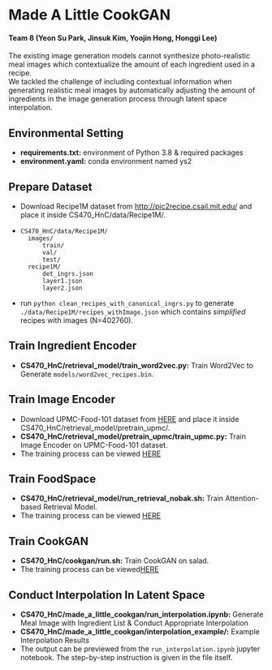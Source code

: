 # Made A Little CookGAN

#### Team 8 (Yeon Su Park, Jinsuk Kim, Yoojin Hong, Honggi Lee)
The existing image generation models cannot synthesize photo-realistic meal images which contextualize the amount of each ingredient used in a recipe.<br/>
We tackled the challenge of including contextual information when generating realistic meal images by automatically adjusting the amount of ingredients in the image generation process through latent space interpolation.

## Environmental Setting
- **requirements.txt:** environment of Python 3.8 & required packages
- **environment.yaml:** conda environment named ys2

## Prepare Dataset
- Download Recipe1M dataset from http://pic2recipe.csail.mit.edu/ and place it inside CS470_HnC/data/Recipe1M/. <br/>
- ```
  CS470_HnC/data/Recipe1M/
    images/
        train/
        val/
        test/
    recipe1M/
        det_ingrs.json
        layer1.json
        layer2.json
- run `python clean_recipes_with_canonical_ingrs.py` to generate `./data/Recipe1M/recipes_withImage.json` which contains *simplified* recipes with images (N=402760).

## Train Ingredient Encoder
- **CS470_HnC/retrieval_model/train_word2vec.py:** Train Word2Vec to Generate `models/word2vec_recipes.bin`.

## Train Image Encoder
- Download UPMC-Food-101 dataset from [HERE](https://drive.google.com/drive/folders/1cpb5g0I5DJAffqEaJ3gLKiySJ8KGopPN) and place it inside CS470_HnC/retrieval_model/pretrain_upmc/. <br/>
- **CS470_HnC/retrieval_model/pretrain_upmc/train_upmc.py:** Train Image Encoder on UPMC-Food-101 dataset.
- The training process can be viewed [HERE](https://wandb.ai/hnc/cookgan_pretrain_upmc?workspace=user-yeonsuuuu28)

## Train FoodSpace
- **CS470_HnC/retrieval_model/run_retrieval_nobak.sh:** Train Attention-based Retrieval Model.
- The training process can be viewed [HERE](https://wandb.ai/hnc/cookgan_retrieval_model?workspace=user-yeonsuuuu28)

## Train CookGAN
- **CS470_HnC/cookgan/run.sh:** Train CookGAN on salad.
- The training process can be viewed[HERE](https://wandb.ai/hnc/cookgan?workspace=user-yeonsuuuu28)

## Conduct Interpolation In Latent Space
- **CS470_HnC/made_a_little_cookgan/run_interpolation.ipynb:** Generate Meal Image with Ingredient List & Conduct Appropriate Interpolation
- **CS470_HnC/made_a_little_cookgan/interpolation_example/:** Example Interpolation Results
- The output can be previewed from the `run_interpolation.ipynb` jupyter notebook. The step-by-step instruction is given in the file itself.
